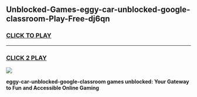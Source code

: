 
## Unblocked-Games-eggy-car-unblocked-google-classroom-Play-Free-dj6qn
<h3>
<a href="https://premium76.site?title=eggy-car-unblocked-google-classroom&ref=15A">CLICK TO PLAY</a></h3>
<hr>

<h3>
<a href="https://premium76.site?title=eggy-car-unblocked-google-classroom&ref=15A">CLICK 2 PLAY</a>
  
</h3>

<a href="https://premium76.site?title=eggy-car-unblocked-google-classroom&ref=15A"><img src="https://clearcache.store/games.png"></a>


**eggy-car-unblocked-google-classroom games unblocked: Your Gateway to Fun and Accessible Online Gaming**
